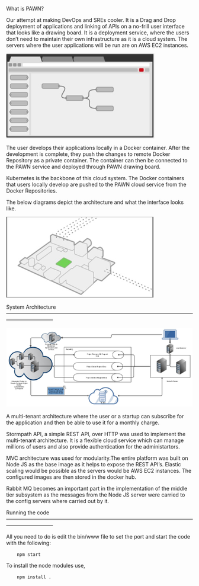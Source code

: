 What is PAWN? 

Our attempt at making DevOps and SREs cooler. It is a Drag and Drop deployment of applications and linking of APIs on a no-frill user interface that looks like a drawing board. It is a deployment service, where the users don’t need to maintain their own infrastructure as it is a cloud system. The servers where the user applications will be run are on AWS EC2 instances.

![Alt text](public/images/create_1.jpg?raw=true "Draw out your deployment")

The user develops their applications locally in a Docker container. After the development is complete, they push the changes to remote Docker Repository as a private container. The container can then be connected to the PAWN service and deployed through PAWN drawing board.

Kubernetes is the backbone of this cloud system. The Docker containers that users locally develop are pushed to the PAWN cloud service from the Docker Repositories. 

The below diagrams depict the architecture and what the interface looks like.


![Alt text](public/images/build_1.jpg?raw=true "Build you App") 



System Architecture
—————————————————————————————————————————————

![Alt text](public/images/projarch.jpg?raw=true "PAWN Architecture")

A multi-tenant architecture where the user or a startup can subscribe for the application and then be able to use it for a monthly charge. 

Stormpath API, a simple REST API, over HTTP was used to implement the multi-tenant architecture. It is a flexible cloud service which can manage millions of users and also provide authentication for the administartors. 

MVC architecture was used for modularity.The entire platform was built on Node JS as the base image as it helps to expose the REST API’s. Elastic scaling would be possible as the servers would be AWS EC2 instances. The configured images are then stored in the docker hub.

Rabbit MQ becomes an important part in the implementation of the middle tier subsystem as the messages from the Node JS server were carried to the config servers where carried out by it. 

Running the code
—————————————————————————————————————————————

All you need to do is edit the bin/www file to set the port and start the code with the following:

		npm start

To install the node modules use,

		npm install .


